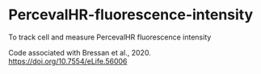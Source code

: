 # PercevalHR-fluorescence-intensity
To track cell and measure PercevalHR fluorescence intensity

Code associated with Bressan et al., 2020. https://doi.org/10.7554/eLife.56006
